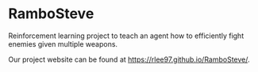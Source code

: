 # RamboSteve
Reinforcement learning project to teach an agent how to efficiently fight enemies given multiple weapons.


Our project website can be found at https://rlee97.github.io/RamboSteve/.
